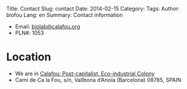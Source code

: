 Title: Contact
Slug: contact
Date: 2014-02-15
Category: 
Tags: 
Author: biofou
Lang: en
Summary: Contact information

 * Email: biolab@calafou.org
 * PLN#:  1053

# Location

 * We are in [Calafou: Post-capitalist, Eco-industrial Colony](http://calafou.org/)
 * Camí de Ca la Fou, s/n, Vallbona d’Anoia (Barcelona) 08785, SPAIN



